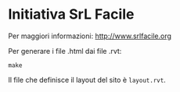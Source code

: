 Initiativa SrL Facile
=====================

Per maggiori informazioni: <http://www.srlfacile.org>

Per generare i file .html dai file .rvt:

    make

Il file che definisce il layout del sito &egrave; `layout.rvt`.
